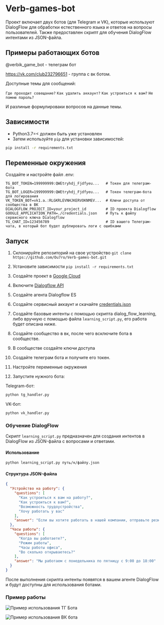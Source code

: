 # Verb-games-bot

Проект включает двух ботов (для Telegram и VK), которые используют DialogFlow для обработки естественного языка и ответов на вопросы пользователей. Также предоставлен скрипт для обучения DialogFlow интентами из JSON-файла.

## Примеры работающих ботов
@verbik_game_bot - телеграм бот

https://vk.com/club232796651 - группа с вк ботом.

Доступные темы для сообщений:

`Где проходит совещание?`
`Как удалить аккаунт?`
`Как устроиться к вам?`
`Не помню пароль?`

И разлиные формулироваки вопросов на данные темы.

## Зависимости

- Python3.7=< должен быть уже установлен
- Затем используйте `pip` для установки зависимостей:

```bash
pip install -r requirements.txt
```

## Переменные окружения
Создайте и настройте файл .env:

```
TG_BOT_TOKEN=199999999:QWEtryhdj_Fjdfyeu...   # Токен для телеграм-бота
TG_BOT_LOGER=199999999:QWEtryhdj_Fjdfyeu...   # Токен телеграм-бота для логирования
VK_TOKEN_BOT=vk1.a.:RLGKRLEVNHJKERVOKNMEV...  # Ключи доступа от сообщества в ВК
DIALOGFLOW_PROJECT_ID=your_project_id         # ID проекта Dialogflow
GOOGLE_APPLICATION_PATH=./credentials.json    # Путь к файлу сервисного ключа Dialogflow
TG_CHAT_ID=123456789                          # ID вашего Телеграм-чата, в который бот будет дублировать логи с ошибками
```

## Запуск

1. Склонируйте репозиторий на свое устройство `git clone https://github.com/Ou7ro/Verb-games-bot.git`

2. Установите зависимости `pip install -r requirements.txt`

3. Создайте проект в [Google Cloud](https://console.cloud.google.com/welcome?project=newagent-prhm)

4. Включите [Dialogflow API](https://console.cloud.google.com/apis/enableflow?apiid=dialogflow.googleapis.com)

5. Создайте агента Dialogflow ES

6. Создайте сервисный аккаунт и скачайте [credentials.json](https://console.cloud.google.com/projectselector2/iam-admin/serviceaccounts?supportedpurview=project)

7. Создайте базовые интенты с помощью скрипта dialog_flow_learning, либо вручную c помощью файла `learning_script.py`, его работа будет описана ниже.

8. Создайте сообщество в вк, после чего всключите бота в сообществе.

9. В сообществе создайте ключи доступа

10. Создайте телеграм бота и получите его токен.

11. Настройте переменные окружения

12. Запустите нужного бота:

Telegram-бот:
```bash
python tg_handler.py
```

VK-бот:
```bash
python vk_handler.py
```

### Обучение DialogFlow

Скрипт `learning_script.py` предназначен для создания интентов в DialogFlow из JSON-файла с вопросами и ответами.

#### Использование

```bash
python learning_script.py путь/к/файлу.json
```

#### Структура JSON-файла

```json
{
  "Устройство на работу": {
    "questions": [
      "Как устроиться к вам на работу?",
      "Как устроиться к вам?",
      "Возможность трудоустройства",
      "Хочу работать у вас"
    ],
    "answer": "Если вы хотите работать в нашей компании, отправьте резюме на email: hr@company.com"
  },
  "Часы работы": {
    "questions": [
      "Когда вы работаете?",
      "Режим работы",
      "Часы работы офиса",
      "Во сколько открываетесь?"
    ],
    "answer": "Мы работаем с понедельника по пятницу с 9:00 до 18:00"
  }
}
```

После выполнения скрипта интенты появятся в вашем агенте DialogFlow и будут доступны для использования ботами.

### Пример работы

![Пример использования ТГ Бота](https://github.com/user-attachments/assets/3cdd2e16-595d-47ef-be6d-cd7ef0e3c572)

![Пример использования ВК бота](https://github.com/user-attachments/assets/575da44b-aefd-4b6f-b851-73e4c6d40071)

